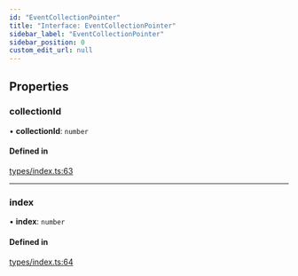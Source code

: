 ```yaml
---
id: "EventCollectionPointer"
title: "Interface: EventCollectionPointer"
sidebar_label: "EventCollectionPointer"
sidebar_position: 0
custom_edit_url: null
---
```


## Properties

### collectionId

• **collectionId**: `number`

#### Defined in

[types/index.ts:63](https://github.com/CityOfZion/props/blob/40afa9e/sdk/src/types/index.ts#L63)

___

### index

• **index**: `number`

#### Defined in

[types/index.ts:64](https://github.com/CityOfZion/props/blob/40afa9e/sdk/src/types/index.ts#L64)

